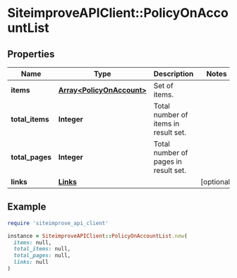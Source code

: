 # SiteimproveAPIClient::PolicyOnAccountList

## Properties

| Name | Type | Description | Notes |
| ---- | ---- | ----------- | ----- |
| **items** | [**Array&lt;PolicyOnAccount&gt;**](PolicyOnAccount.md) | Set of items. |  |
| **total_items** | **Integer** | Total number of items in result set. |  |
| **total_pages** | **Integer** | Total number of pages in result set. |  |
| **links** | [**Links**](Links.md) |  | [optional] |

## Example

```ruby
require 'siteimprove_api_client'

instance = SiteimproveAPIClient::PolicyOnAccountList.new(
  items: null,
  total_items: null,
  total_pages: null,
  links: null
)
```

